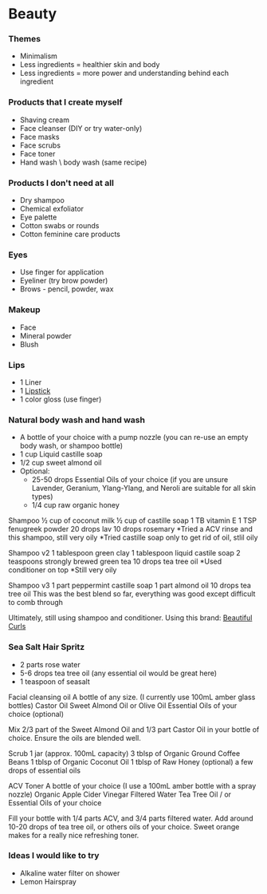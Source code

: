 # Beauty


### Themes
* Minimalism
* Less ingredients = healthier skin and body 
* Less ingredients = more power and understanding behind each ingredient

### Products that I create myself
* Shaving cream
* Face cleanser (DIY or try water-only)
* Face masks
* Face scrubs
* Face toner
* Hand wash \ body wash (same recipe)

### Products I don't need at all
* Dry shampoo
* Chemical exfoliator
* Eye palette
* Cotton swabs or rounds
* Cotton feminine care products

### Eyes
* Use finger for application  
* Eyeliner (try brow powder)
* Brows - pencil, powder, wax

### Makeup
* Face
* Mineral powder
* Blush

### Lips
* 1 Liner 
* 1 [Lipstick](https://iliabeauty.com/products/neon-angel)
* 1 color gloss (use finger)

### Natural body wash and hand wash
* A bottle of your choice with a pump nozzle (you can re-use an empty body wash, or shampoo bottle)
* 1 cup Liquid castille soap
* 1/2 cup sweet almond oil
* Optional: 
  * 25-50 drops Essential Oils of your choice (if you are unsure Lavender, Geranium, Ylang-Ylang, and Neroli are suitable for all skin types)
  * 1/4 cup raw organic honey

Shampoo
½ cup of coconut milk
½ cup of castille soap
1 TB vitamin E
1 TSP fenugreek powder
20 drops lav 10 drops rosemary
*Tried a ACV rinse and this shampoo, still very oily
*Tried castille soap only to get rid of oil, stlil oily 

Shampoo v2
1 tablespoon green clay
1 tablespoon liquid castile soap
2 teaspoons strongly brewed green tea
10 drops tea tree oil
*Used conditioner on top
*Still very oily

Shampoo v3
1 part peppermint castille soap
1 part almond oil
10 drops tea tree oil
This was the best blend so far, everything was good except difficult to comb through 

Ultimately, still using shampoo and conditioner. Using this brand: [Beautiful Curls](http://beautifulcurls.com/)

### Sea Salt Hair Spritz
* 2 parts rose water
* 5-6 drops tea tree oil (any essential oil would be great here)
* 1 teaspoon of seasalt 


Facial cleansing oil
A bottle of any size. (I currently use 100mL amber glass bottles)
Castor Oil
Sweet Almond Oil or Olive Oil
Essential Oils of your choice (optional)

Mix 2/3 part of the Sweet Almond Oil and 1/3 part Castor Oil in your bottle of choice.
Ensure the oils are blended well.

Scrub
1 jar (approx. 100mL capacity)
3 tblsp of Organic Ground Coffee Beans
1 tblsp of Organic Coconut Oil
1 tblsp of Raw Honey
(optional) a few drops of essential oils

ACV Toner
A bottle of your choice
(I use a 100mL amber bottle with a spray nozzle)
Organic Apple Cider Vinegar
Filtered Water
Tea Tree Oil / or Essential Oils of your choice

Fill your bottle with 1/4 parts ACV, and 3/4 parts filtered water.
Add around 10-20 drops of tea tree oil, or others oils of your choice. Sweet orange makes for a really nice refreshing toner. 


### Ideas I would like to try
* Alkaline water filter on shower
* Lemon Hairspray






